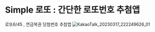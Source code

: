 # Simple 로또 : 간단한 로또번호 추첨앱
로또6/45 , 연금복권 당첨번호 추첨앱 
![KakaoTalk_20230317_222249626_01](https://user-images.githubusercontent.com/91578450/225926172-d890f8b4-3947-481b-a706-a26aa9664f56.jpg)
